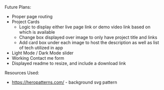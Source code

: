 Future Plans:
- Proper page routing
- Project Cards
    - Logic to display either live page link or demo video link based on which is available
    - Change box displayed over image to only have project title and links
    - Add card box under each image to host the description as well as list of tech utilized in app
- Light Mode / Dark Mode slider
- Working Contact me form
- Displayed readme to resize, and include a download link

Resources Used:
- https://heropatterns.com/ - background svg pattern